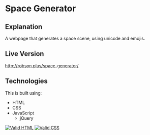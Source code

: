 # Space Generator

## Explanation

A webpage that generates a space scene, using unicode and emojis.

## Live Version

http://robson.plus/space-generator/

## Technologies

This is built using:
 * HTML
 * CSS
 * JavaScript
   * jQuery
   
<a href="https://validator.w3.org/nu/?doc=https%3A%2F%2Frobson.plus%2Fspace-generator%2F"><img src="https://www.w3.org/Icons/valid-html401-blue" alt="Valid HTML" /></a>
<a href="https://jigsaw.w3.org/css-validator/validator?uri=https%3A%2F%2Frobson.plus%2Fspace-generator%2Fstyle.css&profile=css3svg&usermedium=all&warning=1&vextwarning=&lang=en"><img src="https://jigsaw.w3.org/css-validator/images/vcss-blue" alt="Valid CSS" /></a>   